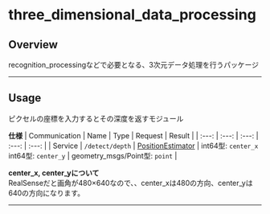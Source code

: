 # three_dimensional_data_processing
## Overview
recognition_processingなどで必要となる、3次元データ処理を行うパッケージ  
  
---
## Usage
ピクセルの座標を入力するとその深度を返すモジュール  
  
**仕様**
| Communication | Name | Type | Request | Result |
| :---: | :---: | :---: | :---: | :---: |
| Service | `/detect/depth` | [PositionEstimator](https://github.com/KIT-Happy-Robot/happymimi_recognition/blob/master/happymimi_recognition_msgs/srv/PositionEstimator.srv) | int64型: `center_x`<br>int64型: `center_y` | geometry_msgs/Point型: `point` |
  
**center_x, center_yについて**  
RealSenseだと画角が480×640なので、、center_xは480の方向、center_yは640の方向になります。
  
---
